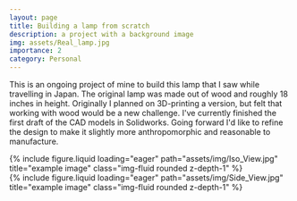 ```yaml
---
layout: page
title: Building a lamp from scratch
description: a project with a background image
img: assets/Real_lamp.jpg
importance: 2
category: Personal
---
```


This is an ongoing project of mine to build this lamp that I saw while travelling in Japan. The original lamp was made out of wood and roughly 18 inches in height. Originally I planned on 3D-printing a version, but felt that working with wood would be a new challenge. I've currently finished the first draft of the CAD models in Solidworks. Going forward I'd like to refine the design to make it slightly more anthropomorphic and reasonable to manufacture.

<div class="row justify-content-sm-center">
    <div class="col">
        {% include figure.liquid loading="eager" path="assets/img/Iso_View.jpg" title="example image" class="img-fluid rounded z-depth-1" %}
    </div>
    <div class="col">
        {% include figure.liquid loading="eager" path="assets/img/Side_View.jpg" title="example image" class="img-fluid rounded z-depth-1" %}
    </div>
</div>
